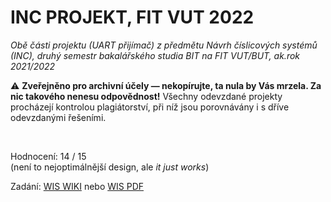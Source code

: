 # INC PROJEKT, FIT VUT 2022

*Obě části projektu (UART přijímač) z předmětu Návrh číslicových systémů (INC), druhý semestr bakalářského studia BIT na FIT VUT/BUT, ak.rok 2021/2022*

⚠️ **Zveřejněno pro archivní účely — nekopírujte, ta nula by Vás mrzela. Za nic takového nenesu odpovědnost!** Všechny odevzdané projekty procházejí kontrolou plagiátorství, při níž jsou porovnávány i s dříve odevzdanými řešeními.

<br>

Hodnocení: 14 / 15<br>
(není to nejoptimálnější design, ale *it just works*)

Zadání: [WIS WIKI](https://wis.fit.vutbr.cz/FIT/st/cwk.php.cs?title=Projekt&csid=773564&id=14668) nebo [WIS PDF](https://wis.fit.vutbr.cz/FIT/st/cfs.php/course/INC-IT/projects/zadani.pdf)
